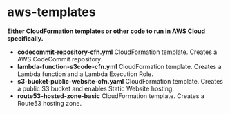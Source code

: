 # aws-templates

**Either CloudFormation templates or other code to run in AWS Cloud specifically.**

- **codecommit-repository-cfn.yml** CloudFormation template. Creates a AWS CodeCommit repository.
- **lambda-function-s3code-cfn.yml** CloudFormation template. Creates a Lambda function and a Lambda Execution Role.
- **s3-bucket-public-website-cfn.yaml** CloudFormation template. Creates a public S3 bucket and enables Static Website hosting.
- **route53-hosted-zone-basic** CloudFormation template. Creates a Route53 hosting zone.